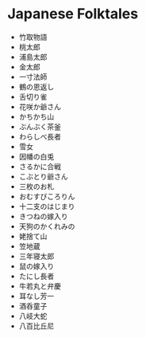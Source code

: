 # Japanese Folktales

- 竹取物語
- 桃太郎
- 浦島太郎
- 金太郎
- 一寸法師
- 鶴の恩返し
- 舌切り雀
- 花咲か爺さん
- かちかち山
- ぶんぶく茶釜
- わらしべ長者
- 雪女
- 因幡の白兎
- さるかに合戦
- こぶとり爺さん
- 三枚のお札
- おむすびころりん
- 十二支のはじまり
- きつねの嫁入り
- 天狗のかくれみの
- 姥捨て山
- 笠地蔵
- 三年寝太郎
- 鼠の嫁入り
- たにし長者
- 牛若丸と弁慶
- 耳なし芳一
- 酒呑童子
- 八岐大蛇
- 八百比丘尼
